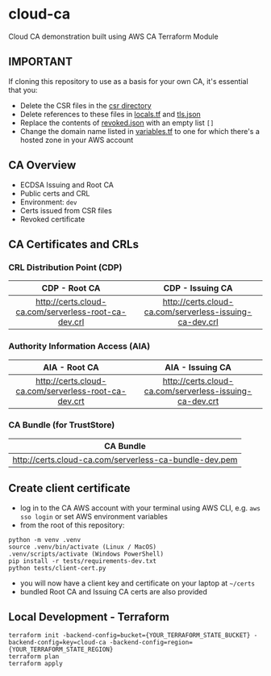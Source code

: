 # cloud-ca
Cloud CA demonstration built using AWS CA Terraform Module

## IMPORTANT
If cloning this repository to use as a basis for your own CA, it's essential that you:
* Delete the CSR files in the [csr directory](./certs/dev/csrs/)
* Delete references to these files in [locals.tf](./locals.tf) and [tls.json](./certs/dev/tls.json)
* Replace the contents of [revoked.json](./certs/dev/revoked.json) with an empty list `[]`
* Change the domain name listed in [variables.tf](variables.tf) to one for which there's a hosted zone in your AWS account 

## CA Overview
* ECDSA Issuing and Root CA
* Public certs and CRL
* Environment: `dev`
* Certs issued from CSR files
* Revoked certificate

## CA Certificates and CRLs

### CRL Distribution Point (CDP)

|                                       CDP - Root CA                                        |                                         CDP - Issuing CA                                         |
:------------:|:------------:|
|                    http://certs.cloud-ca.com/serverless-root-ca-dev.crl                     |                      http://certs.cloud-ca.com/serverless-issuing-ca-dev.crl                      |

### Authority Information Access (AIA)

|                                       AIA - Root CA                                        |                                       AIA - Issuing CA                                        |
|:------------:|:------------:|
|                    http://certs.cloud-ca.com/serverless-root-ca-dev.crt                     |                    http://certs.cloud-ca.com/serverless-issuing-ca-dev.crt                     |

### CA Bundle (for TrustStore)

|                                          CA Bundle                                           |
|:--------------------------------------------------------------------------------------------:|
|                      http://certs.cloud-ca.com/serverless-ca-bundle-dev.pem                       |


## Create client certificate
* log in to the CA AWS account with your terminal using AWS CLI, e.g. `aws sso login` or set AWS environment variables
* from the root of this repository:
```
python -m venv .venv
source .venv/bin/activate (Linux / MacOS)
.venv/scripts/activate (Windows PowerShell)
pip install -r tests/requirements-dev.txt
python tests/client-cert.py
```
* you will now have a client key and certificate on your laptop at `~/certs`
* bundled Root CA and Issuing CA certs are also provided



## Local Development - Terraform
```
terraform init -backend-config=bucket={YOUR_TERRAFORM_STATE_BUCKET} -backend-config=key=cloud-ca -backend-config=region={YOUR_TERRAFORM_STATE_REGION}
terraform plan
terraform apply
```

